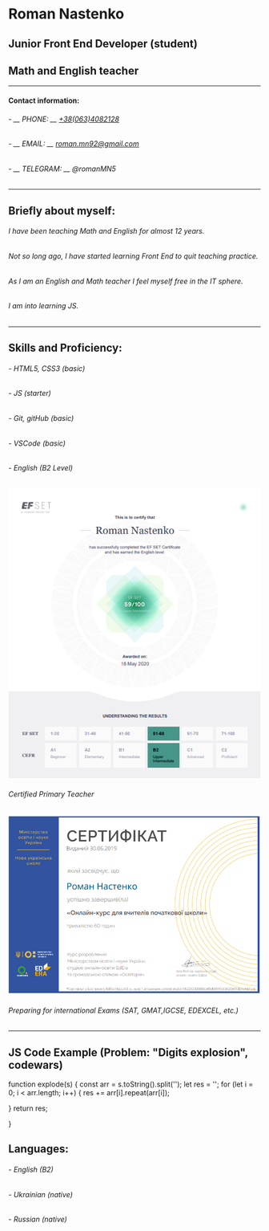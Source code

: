 # Roman Nastenko
## Junior Front End Developer (student)
## Math and English teacher
------------
#### __Contact information:__
######  -  __ PHONE: __ [+38(063)4082128](http://num "+38(063)4082128")
######  -  __ EMAIL: __  roman.mn92@gmail.com
######  -  __ TELEGRAM: __ @romanMN5
------------
## Briefly about myself:
###### I have been teaching Math and English for almost 12 years.
###### Not so long ago, I have started learning Front End to quit teaching practice.
###### As I am an English and Math teacher I feel myself free in the IT sphere.
###### I am into learning JS.
------------
## Skills and Proficiency:
###### - HTML5, CSS3 (basic)
###### - JS (starter)
###### - Git, gitHub (basic)
###### - VSCode (basic)
###### - English (B2 Level)
![EF SET Certificate](<EF SET.png>)
###### Certified Primary Teacher
![Certificate for Primary teachers](<Certificate for Primary teachers.png>)
###### Preparing for international Exams (SAT, GMAT,IGCSE, EDEXCEL, etc.)
------------
## JS Code Example (Problem: "Digits explosion", codewars)
function explode(s) {
	const arr = s.toString().split('');
	let res = '';
  for (let i = 0; i < arr.length; i++) {
  	res += arr[i].repeat(arr[i]);
    
  }
  return res;
  
}
## Languages:
###### - English (B2)
###### - Ukrainian (native)
###### - Russian (native)